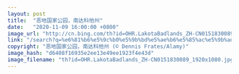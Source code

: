 ```yaml
---
layout: post
title:  "恶地国家公园，南达科他州"
date:   "2020-11-09 16:00:00 +0800"
image_url: "http://cn.bing.com/th?id=OHR.LakotaBadlands_ZH-CN0151830089_1920x1080.jpg&rf=LaDigue_1920x1080.jpg&pid=hp"
link: "/search?q=%e6%81%b6%e5%9c%b0%e5%9b%bd%e5%ae%b6%e5%85%ac%e5%9b%ad&form=hpcapt&mkt=zh-cn"
copyright: "恶地国家公园，南达科他州 (© Dennis Frates/Alamy)"
image_hash: "d6408f16935e2ee13e49ee1923f4e43d"
image_filename: "th?id=OHR.LakotaBadlands_ZH-CN0151830089_1920x1080.jpg&rf=LaDigue_1920x1080.jpg&pid=hp"
---
```

